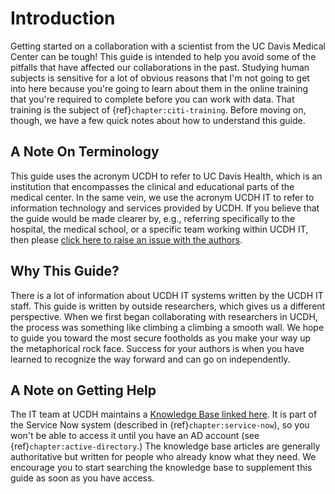 Introduction
===============

Getting started on a collaboration with a scientist from the UC Davis Medical Center can be tough! This guide is intended to help you avoid some of the pitfalls that have affected our collaborations in the past. Studying human subjects is sensitive for a lot of obvious reasons that I'm not going to get into here because you're going to learn about them in the online training that you're required to complete before you can work with data. That training is the subject of {ref}`chapter:citi-training`. Before moving on, though, we have a few quick notes about how to understand this guide.

## A Note On Terminology
This guide uses the acronym UCDH to refer to UC Davis Health, which is an institution that encompasses the clinical and educational parts of the medical center. In the same vein, we use the acronym UCDH IT to refer to information technology and services provided by UCDH. If you believe that the guide would be made clearer by, e.g., referring specifically to the hospital, the medical school, or a specific team working within UCDH IT, then please [click here to raise an issue with the authors](https://github.com/ucdavisdatalab/workshop_ucdh_onboarding/issues).


## Why This Guide?
There is a lot of information about UCDH IT systems written by the UCDH IT staff. This guide is written by outside researchers, which gives us a different perspective. When we first began collaborating with researchers in UCDH, the process was something like climbing a climbing a smooth wall. We hope to guide you toward the most secure footholds as you make your way up the metaphorical rock face. Success for your authors is when you have learned to recognize the way forward and can go on independently.



## A Note on Getting Help
The IT team at UCDH maintains a [Knowledge Base linked here](https://ucdh.service-now.com/now/nav/ui/classic/params/target/home.do). It is part of the Service Now system (described in {ref}`chapter:service-now`), so you won't be able to access it until you have an AD account (see {ref}`chapter:active-directory`.) The knowledge base articles are generally authoritative but written for people who already know what they need. We encourage you to start searching the knowledge base to supplement this guide as soon as you have access.

